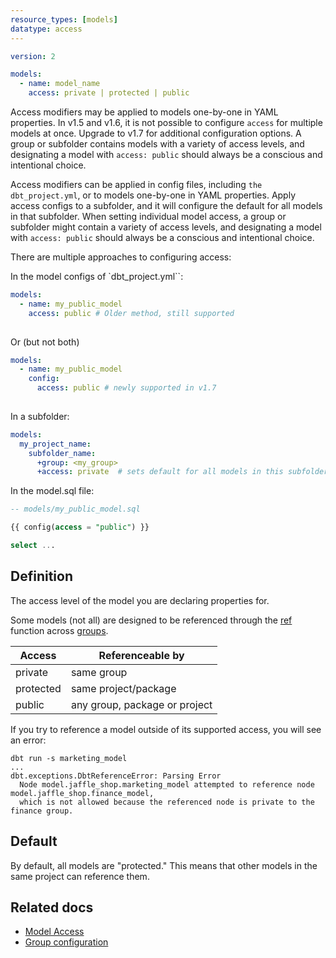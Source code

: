 ```yaml
---
resource_types: [models]
datatype: access
---
```


<File name='models/<schema>.yml'>

```yml
version: 2

models:
  - name: model_name
    access: private | protected | public
```

</File>

<VersionBlock lastVersion="1.6">

Access modifiers may be applied to models one-by-one in YAML properties. In v1.5 and v1.6, it is not possible to configure `access` for multiple models at once. Upgrade to v1.7 for additional configuration options. A group or subfolder contains models with a variety of access levels, and designating a model with `access: public` should always be a conscious and intentional choice.

</VersionBlock>

<VersionBlock firstVersion="1.7">

Access modifiers can be applied in config files, including `the dbt_project.yml`, or to models one-by-one in YAML properties. Apply access configs to a subfolder, and it will configure the default for all models in that subfolder. When setting individual model access, a group or subfolder might contain a variety of access levels, and designating a model with `access: public` should always be a conscious and intentional choice.

There are multiple approaches to configuring access:

In the model configs of `dbt_project.yml``: 

```yaml
models:
  - name: my_public_model
    access: public # Older method, still supported
    
```
Or (but not both)

```yaml
models:
  - name: my_public_model
    config:
      access: public # newly supported in v1.7
    
```

In a subfolder: 
```yaml
models:
  my_project_name:
    subfolder_name:
      +group: <my_group>
      +access: private  # sets default for all models in this subfolder
```

In the model.sql file:

```sql
-- models/my_public_model.sql

{{ config(access = "public") }}

select ...
```

</VersionBlock>

## Definition
The access level of the model you are declaring properties for.

Some models (not all) are designed to be referenced through the [ref](/reference/dbt-jinja-functions/ref) function across [groups](/docs/build/groups).

| Access    | Referenceable by              |
|-----------|-------------------------------|
| private   | same group                    |
| protected | same project/package          |
| public    | any group, package or project |

If you try to reference a model outside of its supported access, you will see an error:

```shell
dbt run -s marketing_model
...
dbt.exceptions.DbtReferenceError: Parsing Error
  Node model.jaffle_shop.marketing_model attempted to reference node model.jaffle_shop.finance_model, 
  which is not allowed because the referenced node is private to the finance group.
```

## Default

By default, all models are "protected." This means that other models in the same project can reference them.

## Related docs

* [Model Access](/docs/collaborate/govern/model-access#groups)
* [Group configuration](/reference/resource-configs/group)
